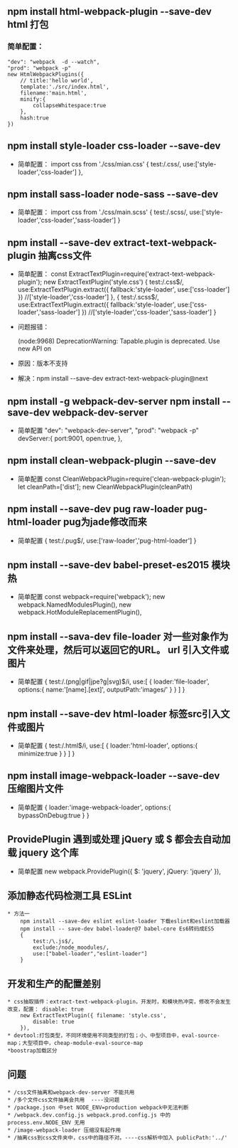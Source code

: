 ## npm install html-webpack-plugin --save-dev html 打包 

### 简单配置：

    "dev": "webpack  -d --watch",
    "prod": "webpack -p"
    new HtmlWebpackPlugins({
        // title:'hello world',
        template:'./src/index.html',
        filename:'main.html',
        minify:{
            collapseWhitespace:true
        },
        hash:true
    })

## npm install style-loader css-loader --save-dev

* 简单配置：
    import css from './css/mian.css'
    {
        test:/\.css/,
        use:['style-loader','css-loader']
    },

## npm install sass-loader node-sass --save-dev

* 简单配置：
    import css from './css/main.scss'
    {
        test:/\.scss/,
        use:['style-loader','css-loader','sass-loader']
    }

## npm install --save-dev extract-text-webpack-plugin  抽离css文件

* 简单配置：
    const ExtractTextPlugin=require('extract-text-webpack-plugin');
    new ExtractTextPlugin('style.css')
    {
        test:/\.css$/,
        use:ExtractTextPlugin.extract({
            fallback:'style-loader',
            use:['css-loader']
        })            //['style-loader','css-loader']
    },
    {
        test:/\.scss$/,
        use:ExtractTextPlugin.extract({
            fallback:'style-loader',
            use:['css-loader','sass-loader']
        })    //['style-loader','css-loader','sass-loader']
    }

* 问题报错：

    (node:9968) DeprecationWarning: Tapable.plugin is deprecated. Use new API on 
* 原因：版本不支持

* 解决：npm install --save-dev extract-text-webpack-plugin@next

## npm install  -g webpack-dev-server  npm install  --save-dev webpack-dev-server

* 简单配置
    "dev": "webpack-dev-server",
    "prod": "webpack -p"
    devServer:{
        port:9001,
        open:true,
    },

## npm install clean-webpack-plugin --save-dev

* 简单配置
    const CleanWebpackPlugin=require('clean-webpack-plugin');
    let cleanPath=['dist'];
    new CleanWebpackPlugin(cleanPath)

## npm install --save-dev pug raw-loader pug-html-loader pug为jade修改而来

* 简单配置
    {
        test:/\.pug$/,
        use:['raw-loader','pug-html-loader']
    }

## npm install --save-dev babel-preset-es2015   模块热

* 简单配置
    const webpack=require('webpack');
    new webpack.NamedModulesPlugin(),
    new webpack.HotModuleReplacementPlugin(),

## npm install --sava-dev file-loader 对一些对象作为文件来处理，然后可以返回它的URL。 url 引入文件或图片

* 简单配置
    {
        test:/\.(png|gif|jpe?g|svg)$/i,
        use:[
            {
                loader:'file-loader',
                options:{
                    name:'[name].[ext]',
                    outputPath:'images/'
                }
            }
        ]
    }

## npm install --save-dev html-loader 标签src引入文件或图片

* 简单配置
    {
        test:/\.html$/i,
        use:[
            {
                loader:'html-loader',
                options:{
                    minimize:true
                }
            }
        ]
    }

## npm install image-webpack-loader --save-dev 压缩图片文件

* 简单配置
    {
        loader:'image-webpack-loader',
        options:{
            bypassOnDebug:true
        }
    }

## ProvidePlugin 遇到或处理 jQuery 或 $ 都会去自动加载 jquery 这个库

* 简单配置
     new webpack.ProvidePlugin({
      $: 'jquery',
      jQuery: 'jquery'
    }),

## 添加静态代码检测工具 ESLint

    * 方法一
        npm install --save-dev eslint eslint-loader 下载eslint和eslint加载器
        npm install -- save-dev babel-loader@7 babel-core Es6转码成ES5
        {
            test:/\.js$/,
            exclude:/node_moodules/,
            use:["babel-loader","eslint-loader"]
        }

## 开发和生产的配置差别

    * css抽取插件：extract-text-webpack-plugin，开发时，和模块热冲突，修改不会发生改变，配置： disable: true
        new ExtractTextPlugin({ filename: 'style.css',
            disable: true
        }),
    * devtool:打包类型，不同环境使用不同类型的打包；小、中型项目中，eval-source-map；大型项目中，cheap-module-eval-source-map
    *boostrap加载区分

## 问题

    * /css文件抽离和webpack-dev-server 不能共用
    * /多个文件css文件抽离会共用  ----没问题
    * /package.json 中set NODE_ENV=production webpack中无法判断
    * /webpack.dev.config.js webpack.prod.config.js 中的process.env.NODE_ENV 无用
    * /image-webpack-loader 压缩没有起作用
    * /抽离css到css文件夹中，css中的路径不对。----css解析中加入 publicPath:'../'